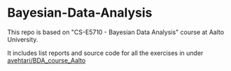 # Bayesian-Data-Analysis
This repo is based on "CS-E5710 - Bayesian Data Analysis" course at Aalto University. 

It includes list reports and source code for all the exercises in under [avehtari/BDA_course_Aalto](https://github.com/avehtari/BDA_course_Aalto/tree/master/exercises)
